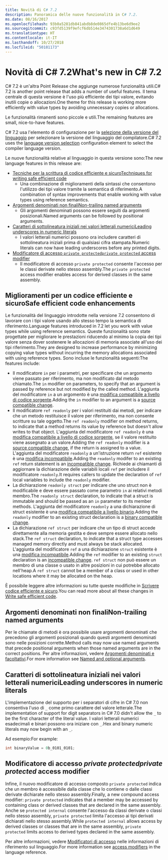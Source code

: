 ```yaml
---
title: Novità di C# 7.2
description: Panoramica delle nuove funzionalità in C# 7.2.
ms.date: 08/16/2017
ms.openlocfilehash: 93b0a5281db841abdb8de0865dfe4b13be6d9ee2
ms.sourcegitcommit: c93fd5139f9efcf6db514e3474301738a6d1d649
ms.translationtype: HT
ms.contentlocale: it-IT
ms.lasthandoff: 10/27/2018
ms.locfileid: "50181173"
---
```

# <a name="whats-new-in-c-72"></a><span data-ttu-id="38094-103">Novità di C# 7.2</span><span class="sxs-lookup"><span data-stu-id="38094-103">What's new in C# 7.2</span></span>

<span data-ttu-id="38094-104">C# 7.2 è un'altra Point Release che aggiunge numerose funzionalità utili.</span><span class="sxs-lookup"><span data-stu-id="38094-104">C# 7.2 is another point release that adds a number of useful features.</span></span>
<span data-ttu-id="38094-105">Il tema centrale di questa versione è l'uso più efficiente dei tipi valore, evitando inutili copie o allocazioni.</span><span class="sxs-lookup"><span data-stu-id="38094-105">One theme for this release is working more efficiently with value types by avoiding unnecessary copies or allocations.</span></span> 

<span data-ttu-id="38094-106">Le funzionalità rimanenti sono piccole e utili.</span><span class="sxs-lookup"><span data-stu-id="38094-106">The remaining features are small, nice-to-have features.</span></span>

<span data-ttu-id="38094-107">C# 7.2 usa l'elemento di configurazione per la [selezione della versione del linguaggio](../language-reference/configure-language-version.md) per selezionare la versione del linguaggio del compilatore.</span><span class="sxs-lookup"><span data-stu-id="38094-107">C# 7.2 uses the [language version selection](../language-reference/configure-language-version.md) configuration element to select the compiler language version.</span></span>

<span data-ttu-id="38094-108">Le nuove funzionalità relative al linguaggio in questa versione sono:</span><span class="sxs-lookup"><span data-stu-id="38094-108">The new language features in this release are:</span></span>

* [<span data-ttu-id="38094-109">Tecniche per la scrittura di codice efficiente e sicuro</span><span class="sxs-lookup"><span data-stu-id="38094-109">Techniques for writing safe efficient code</span></span>](#safe-efficient-code-enhancements)
  - <span data-ttu-id="38094-110">Una combinazione di miglioramenti della sintassi che consentono l'utilizzo dei tipi valore tramite la semantica di riferimento.</span><span class="sxs-lookup"><span data-stu-id="38094-110">A combination of syntax improvements that enable working with value types using reference semantics.</span></span>
* [<span data-ttu-id="38094-111">Argomenti denominati non finali</span><span class="sxs-lookup"><span data-stu-id="38094-111">Non-trailing named arguments</span></span>](#non-trailing-named-arguments)
  - <span data-ttu-id="38094-112">Gli argomenti denominati possono essere seguiti da argomenti posizionali.</span><span class="sxs-lookup"><span data-stu-id="38094-112">Named arguments can be followed by positional arguments.</span></span>
* [<span data-ttu-id="38094-113">Caratteri di sottolineatura iniziali nei valori letterali numerici</span><span class="sxs-lookup"><span data-stu-id="38094-113">Leading underscores in numeric literals</span></span>](#leading-underscores-in-numeric-literals)
  - <span data-ttu-id="38094-114">I valori letterali numerici possono ora includere caratteri di sottolineatura iniziali prima di qualsiasi cifra stampata.</span><span class="sxs-lookup"><span data-stu-id="38094-114">Numeric literals can now have leading underscores before any printed digits.</span></span>
* [<span data-ttu-id="38094-115">Modificatore di accesso `private protected`</span><span class="sxs-lookup"><span data-stu-id="38094-115">`private protected` access modifier</span></span>](#private-protected-access-modifier)
  - <span data-ttu-id="38094-116">Il modificatore di accesso `private protected` consente l'accesso per le classi derivate nello stesso assembly.</span><span class="sxs-lookup"><span data-stu-id="38094-116">The `private protected` access modifier enables access for derived classes in the same assembly.</span></span>

## <a name="safe-efficient-code-enhancements"></a><span data-ttu-id="38094-117">Miglioramenti per un codice efficiente e sicuro</span><span class="sxs-lookup"><span data-stu-id="38094-117">Safe efficient code enhancements</span></span>

<span data-ttu-id="38094-118">Le funzionalità del linguaggio introdotte nella versione 7.2 consentono di lavorare con i tipi valore usando allo stesso tempo la semantica di riferimento.</span><span class="sxs-lookup"><span data-stu-id="38094-118">Language features introduced in 7.2 let you work with value types while using reference semantics.</span></span> <span data-ttu-id="38094-119">Queste funzionalità sono state progettate per migliorare le prestazioni riducendo al minimo la copia dei tipi valore senza dover sostenere le allocazioni di memoria associate all'uso dei tipi riferimento.</span><span class="sxs-lookup"><span data-stu-id="38094-119">They are designed to increase performance by minimizing copying value types without incurring the memory allocations associated with using reference types.</span></span> <span data-ttu-id="38094-120">Sono incluse le funzionalità seguenti:</span><span class="sxs-lookup"><span data-stu-id="38094-120">The features include:</span></span>

 - <span data-ttu-id="38094-121">Il modificatore `in` per i parametri, per specificare che un argomento viene passato per riferimento, ma non modificato dal metodo chiamato.</span><span class="sxs-lookup"><span data-stu-id="38094-121">The `in` modifier on parameters, to specify that an argument is passed by reference but not modified by the called method.</span></span> <span data-ttu-id="38094-122">L'aggiunta del modificatore `in` a un argomento è una [modifica compatibile a livello di codice sorgente](version-update-considerations.md#source-compatible-changes).</span><span class="sxs-lookup"><span data-stu-id="38094-122">Adding the `in` modifier to an argument is a [source compatible change](version-update-considerations.md#source-compatible-changes).</span></span>
 - <span data-ttu-id="38094-123">Il modificatore `ref readonly` per i valori restituiti dai metodi, per indicare che un metodo restituisce il valore per riferimento, ma non consente scritture su tale oggetto.</span><span class="sxs-lookup"><span data-stu-id="38094-123">The `ref readonly` modifier on method returns, to indicate that a method returns its value by reference but doesn't allow writes to that object.</span></span> <span data-ttu-id="38094-124">L'aggiunta del modificatore `ref readonly` è una [modifica compatibile a livello di codice sorgente](version-update-considerations.md#source-compatible-changes), se il valore restituito viene assegnato a un valore.</span><span class="sxs-lookup"><span data-stu-id="38094-124">Adding the `ref readonly` modifier is a [source compatible change](version-update-considerations.md#source-compatible-changes), if the return is assigned to a value.</span></span> <span data-ttu-id="38094-125">L'aggiunta del modificatore `readonly` a un'istruzione return `ref` esistente è una [modifica incompatibile](version-update-considerations.md#incompatible-changes).</span><span class="sxs-lookup"><span data-stu-id="38094-125">Adding the `readonly` modifer to an existing `ref` return statement is an [incompatible change](version-update-considerations.md#incompatible-changes).</span></span> <span data-ttu-id="38094-126">Richiede ai chiamanti di aggiornare la dichiarazione delle variabili locali `ref` per includere il modificatore `readonly`.</span><span class="sxs-lookup"><span data-stu-id="38094-126">It requires callers to update the declaration of `ref` local variables to include the `readonly` modifier.</span></span>
 - <span data-ttu-id="38094-127">La dichiarazione `readonly struct` per indicare che uno struct non è modificabile e deve essere passato come parametro `in` ai relativi metodi membro.</span><span class="sxs-lookup"><span data-stu-id="38094-127">The `readonly struct` declaration, to indicate that a struct is immutable and should be passed as an `in` parameter to its member methods.</span></span> <span data-ttu-id="38094-128">L'aggiunta del modificatore `readonly` a una dichiarazione di struct esistente è una [modifica compatibile a livello binario](version-update-considerations.md#binary-compatible-changes).</span><span class="sxs-lookup"><span data-stu-id="38094-128">Adding the `readonly` modifier to an existing struct declaration is a [binary compatible change](version-update-considerations.md#binary-compatible-changes).</span></span>
 - <span data-ttu-id="38094-129">La dichiarazione `ref struct` per indicare che un tipo di struct accede direttamente alla memoria gestita e deve sempre essere allocato nello stack.</span><span class="sxs-lookup"><span data-stu-id="38094-129">The `ref struct` declaration, to indicate that a struct type accesses managed memory directly and must always be stack allocated.</span></span> <span data-ttu-id="38094-130">L'aggiunta del modificatore `ref` a una dichiarazione `struct` esistente è una [modifica incompatibile](version-update-considerations.md#incompatible-changes).</span><span class="sxs-lookup"><span data-stu-id="38094-130">Adding the `ref` modifier to an existing `struct` declaration is an [incompatible change](version-update-considerations.md#incompatible-changes).</span></span> <span data-ttu-id="38094-131">`ref struct` non può essere un membro di una classe o usato in altre posizioni in cui potrebbe allocato nell'heap.</span><span class="sxs-lookup"><span data-stu-id="38094-131">A `ref struct` cannot be a member of a class or used in other locations where it may be allocated on the heap.</span></span>

<span data-ttu-id="38094-132">È possibile leggere altre informazioni su tutte queste modifiche in [Scrivere codice efficiente e sicuro](../write-safe-efficient-code.md).</span><span class="sxs-lookup"><span data-stu-id="38094-132">You can read more about all these changes in [Write safe efficient code](../write-safe-efficient-code.md).</span></span>

## <a name="non-trailing-named-arguments"></a><span data-ttu-id="38094-133">Argomenti denominati non finali</span><span class="sxs-lookup"><span data-stu-id="38094-133">Non-trailing named arguments</span></span>

<span data-ttu-id="38094-134">Per le chiamate di metodi è ora possibile usare argomenti denominati che precedono gli argomenti posizionali quando questi argomenti denominati sono nelle posizioni corrette.</span><span class="sxs-lookup"><span data-stu-id="38094-134">Method calls may now use named arguments that precede positional arguments when those named arguments are in the correct positions.</span></span> <span data-ttu-id="38094-135">Per altre informazioni, vedere [Argomenti denominati e facoltativi](../programming-guide/classes-and-structs/named-and-optional-arguments.md).</span><span class="sxs-lookup"><span data-stu-id="38094-135">For more information see [Named and optional arguments](../programming-guide/classes-and-structs/named-and-optional-arguments.md).</span></span>

## <a name="leading-underscores-in-numeric-literals"></a><span data-ttu-id="38094-136">Caratteri di sottolineatura iniziali nei valori letterali numerici</span><span class="sxs-lookup"><span data-stu-id="38094-136">Leading underscores in numeric literals</span></span>

<span data-ttu-id="38094-137">L'implementazione del supporto per i separatori di cifre in C# 7.0 non consentiva l'uso di `_` come primo carattere del valore letterale.</span><span class="sxs-lookup"><span data-stu-id="38094-137">The implementation of support for digit separators in C# 7.0 didn't allow the `_` to be the first character of the literal value.</span></span> <span data-ttu-id="38094-138">I valori letterali numerici esadecimali e binari possono ora iniziare con `_`.</span><span class="sxs-lookup"><span data-stu-id="38094-138">Hex and binary numeric literals may now begin with an `_`.</span></span> 

<span data-ttu-id="38094-139">Ad esempio:</span><span class="sxs-lookup"><span data-stu-id="38094-139">For example:</span></span>

```csharp
int binaryValue = 0b_0101_0101;
```

## <a name="private-protected-access-modifier"></a><span data-ttu-id="38094-140">Modificatore di accesso _private protected_</span><span class="sxs-lookup"><span data-stu-id="38094-140">_private protected_ access modifier</span></span>

<span data-ttu-id="38094-141">Infine, il nuovo modificatore di accesso composto `private protected` indica che un membro è accessibile dalla classe che lo contiene o dalle classi derivate dichiarate nello stesso assembly.</span><span class="sxs-lookup"><span data-stu-id="38094-141">Finally, a new compound access modifier: `private protected` indicates that a member may be accessed by containing class or derived classes that are declared in the same assembly.</span></span> <span data-ttu-id="38094-142">Anche se `protected internal` consente l'accesso da classi derivate o classi nello stesso assembly, `private protected` limita l'accesso ai tipi derivati dichiarati nello stesso assembly.</span><span class="sxs-lookup"><span data-stu-id="38094-142">While `protected internal` allows access by derived classes or classes that are in the same assembly, `private protected` limits access to derived types declared in the same assembly.</span></span>

<span data-ttu-id="38094-143">Per altre informazioni, vedere [Modificatori di accesso](../language-reference/keywords/access-modifiers.md) nelle informazioni di riferimento sul linguaggio.</span><span class="sxs-lookup"><span data-stu-id="38094-143">For more information see [access modifiers](../language-reference/keywords/access-modifiers.md) in the language reference.</span></span>
